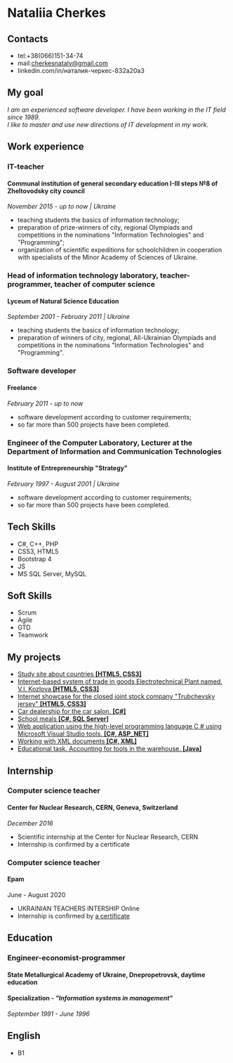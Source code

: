 # Nataliia Cherkes
## Contacts
* tel:+38(066)151-34-74
* mail:cherkesnataly@gmail.com
* linkedin.com/in/наталия-черкес-832a20a3

## My goal
*I am an experienced software developer. I have been working in the IT field since 1989. <br />I like to master and use new directions of IT development in my work.*

## Work experience
### IT-teacher 
#### Communal institution of general secondary education І-ІІІ steps №8 of Zheltovodsky city council
*November 2015 - up to now | Ukraine*
* teaching students the basics of information technology;
* preparation of prize-winners of city, regional Olympiads and competitions in the nominations "Information Technologies" and "Programming";
* organization of scientific expeditions for schoolchildren in cooperation with specialists of the Minor Academy of Sciences of Ukraine.
### Head of information technology laboratory, teacher-programmer, teacher of computer science
#### Lyceum of Natural Science Education
*September 2001 - February 2011 | Ukraine*
* teaching students the basics of information technology;
* preparation of winners of city, regional, All-Ukrainian Olympiads and competitions in the nominations "Information Technologies" and "Programming".
### Software developer 
#### Freelance
*February 2011 - up to now*
* software development according to customer requirements;
* so far more than 500 projects have been completed.
### Engineer of the Computer Laboratory, Lecturer at the Department of Information and Communication Technologies 
#### Institute of Entrepreneurship "Strategy"
*February 1997 - August 2001 | Ukraine*
* software development according to customer requirements;
* so far more than 500 projects have been completed.
## Tech Skills
* C#, C++, PHP
* CSS3, HTML5
* Bootstrap 4
* JS
* MS SQL Server, MySQL
## Soft Skills
* Scrum
* Agile
* GTD
* Teamwork

## My projects
* [Study site about countries **[HTML5, CSS3]**](https://github.com/chernataly2020/towns_of_europe)
* [Internet-based system of trade in goods Electrotechnical Plant named. V.I. Kozlova **[HTML5, CSS3]**](https//github.com/chernataly2020/Internet-system)
* [Internet showcase for the closed joint stock company "Trubchevsky jersey" **[HTML5, CSS3]**](https://github.com/chernataly2020/Internet-showcase)
* [Car dealership for the car salon. **[C#]**](https://github.com/chernataly2020/car-showroom)
* [School meals **[C#, SQL Server]**](https://github.com/chernataly2020/School-feeding)
* [Web application using the high-level programming language C # using Microsoft Visual Studio tools. **[C#, ASP_NET]**](https://github.com/chernataly2020/Studio)
* [Working with XML documents **[C#, XML]**](https://github.com/chernataly2020/Work-with-XML-documents)
* [Educational task. Accounting for tools in the warehouse. **[Java]**](https://github.com/chernataly2020/Instruments)

## Internship
### Computer science teacher
#### Center for Nuclear Research, CERN, Geneva, Switzerland
*December 2016*
* Scientific internship at the Center for Nuclear Research, CERN
* Internship is confirmed by a certificate
### Computer science teacher
#### Epam
June - August 2020
* UKRAINIAN TEACHERS INTERSHIP Online
* Internship is confirmed by [a certificate](https://epa.ms/283)
## Education
### Engineer-economist-programmer
#### State Metallurgical Academy of Ukraine, Dnepropetrovsk, daytime education
#### **Specialization** - *"Information systems in management"*
*September 1991 - June 1996*

## English
* B1


